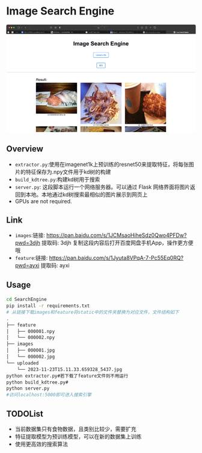 # Image Search Engine

![Alt text](./figures/ui.jpg)


## Overview

- `extractor.py`:使用在imagenet1k上预训练的resnet50来提取特征，将每张图片的特征保存为.npy文件用于kd树的构建
-  `build_kdtree.py`:构建kd树用于搜索
- `server.py`: 这段脚本运行一个网络服务器。可以通过 Flask 网络界面将图片返回到本地。本地通过kd树搜索最相似的图片展示到网页上
- GPUs are not required.

## Link

- `images`:链接: https://pan.baidu.com/s/1JCMsaoHiheSdz0Qwo4PFDw?pwd=3djh 提取码: 3djh 复制这段内容后打开百度网盘手机App，操作更方便哦
- `feature`:链接: https://pan.baidu.com/s/1Jyuta8VPqA-7-Pc55Eq0RQ?pwd=ayxi 提取码: ayxi

## Usage
```bash
cd SearchEngine
pip install -r requirements.txt
# 从链接下载images和feature将static中的文件夹替换为对应文件，文件结构如下
.
├── feature
│   ├── 000001.npy
│   └── 000002.npy
├── images
│   ├── 000001.jpg
│   └── 000002.jpg
└── uploaded
    └── 2023-11-23T15.11.33.659328_5437.jpg
python extractor.py#若下载了feature文件则不用运行
python build_kdtree.py#
python server.py
#访问localhost:5000即可进入搜索引擎
```

## TODOList

-  当前数据集只有食物数据，且类别比较少，需要扩充
-  特征提取模型为预训练模型，可以在新的数据集上训练
-  使用更高效的搜索算法
